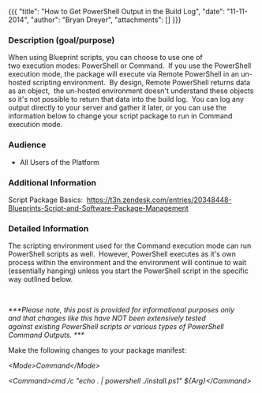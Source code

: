 {{{
  "title": "How to Get PowerShell Output in the Build Log",
  "date": "11-11-2014",
  "author": "Bryan Dreyer",
  "attachments": []
}}}

<h3>Description (goal/purpose)</h3>
<p>When using Blueprint scripts, you can choose to use one of two&nbsp;execution&nbsp;modes: PowerShell or Command.&nbsp; If you use the PowerShell execution mode, the package will execute via Remote PowerShell in an un-hosted scripting environment.&nbsp;
  By design, Remote PowerShell returns data as an object,&nbsp; the un-hosted environment doesn't understand these objects so it's not possible to return that data into the build log.&nbsp; You can log any output directly to your server and gather it
  later, or you can use the information below to change your script package to run in Command execution mode.</p>
<h3>Audience</h3>
<ul>
  <li>All Users of the Platform</li>
</ul>
<h3>Additional Information</h3>
<p>Script Package&nbsp;Basics: &nbsp;<a href="https://t3n.zendesk.com/entries/20348448-Blueprints-Script-and-Software-Package-Management">https://t3n.zendesk.com/entries/20348448-Blueprints-Script-and-Software-Package-Management</a>
</p>
<h3>Detailed Information</h3>
<p>The scripting environment used for the Command execution mode can run PowerShell scripts as well.&nbsp; However, PowerShell executes as it's own process within the environment and the environment will continue to wait (essentially hanging) unless you
  start the PowerShell script in the specific way outlined below.</p>
<p>&nbsp;</p>
<p><em>***Please note, this&nbsp;post is provided for informational purposes only and&nbsp;that changes like this have NOT been extensively tested against&nbsp;existing PowerShell scripts or various types of PowerShell Command Outputs. ***</em>
</p>
<p>Make the following changes to your package manifest:</p>
<p><em>&lt;Mode&gt;Command&lt;/Mode&gt;</em>
</p>
<p><em>&lt;Command&gt;cmd /c "echo . | powershell ./install.ps1" ${Arg}&lt;/Command&gt;</em>
</p>
<p>&nbsp;</p>